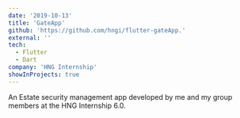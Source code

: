 ```yaml
---
date: '2019-10-13'
title: 'GateApp'
github: 'https://github.com/hngi/flutter-gateApp.'
external: ''
tech:
  - Flutter
  - Dart
company: 'HNG Internship'
showInProjects: true
---
```


An Estate security management app developed by me and my group members at the HNG Internship 6.0.
